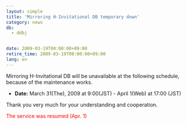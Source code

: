 ```yaml
---
layout: simple
title: 'Mirroring H-Invitational DB temporary down'
category: news
db:
  - ddbj


date: 2009-03-19T00:00:00+09:00
retire_time: 2009-03-19T00:00:00+09:00
lang: en
---
```


<html>Mirroring H-Invitational DB will be unavailable at the following schedule,<br>because of the maintenance works.

<ul>
    <li><b>Date:</b> March 31(The), 2009 at 9:00(JST) - April 1(Web) at 17:00 (JST)</li>
</ul>

<p>Thank you very much for your understanding and cooperation.</p>

<p>
    <font color="#ff0000">The service was resumed (Apr. 1)</font>
</p>
</html>
